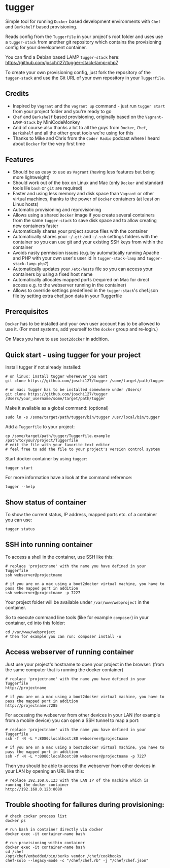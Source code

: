 tugger
======

Simple tool for running `Docker` based development environments with `Chef` and `Berkshelf` based provisioning.

Reads config from the `Tuggerfile` in your project's root folder and uses use a `tugger-stack` from another git
repository which contains the provisioning config for your development container.

You can find a Debian based LAMP `tugger-stack` here: https://github.com/joschi127/tugger-stack-lamp-php7

To create your own provisioning config, just fork the repository of the `tugger-stack` and use the Git URL of your
own repository in your `Tuggerfile`.

Credits
-------

* Inspired by `Vagrant` and the `vagrant up` command - just run `tugger start` from your project folder and you're
ready to go
* `Chef` and `Berkshelf` based provisioning, originally based on the `Vagrant-LAMP-Stack` by MiniCodeMonkey
* And of course also thanks a lot to all the guys from `Docker`, `Chef`, `Berkshelf` and all the other great tools
we're using for this
* Thanks to Mike and Chris from the `Coder Radio` podcast where I heard about `Docker` for the very first time

Features
--------

* Should be as easy to use as `Vagrant` (having less features but being more lightweight)
* Should work out of the box on Linux and Mac (only `Docker` and standard tools lile `bash` or `git` are required)
* Faster and using less memory and disk space than `Vagrant` or other virtual machines, thanks to the power of
`Docker` containers (at least on Linux hosts)
* Automatic provisioning and reprovisioning
* Allows using a shared `Docker` image if you create several containers from the same `tugger-stack` to save disk
space and to allow creating new containers faster
* Automatically shares your project source files with the container
* Automatically shares your `~/.git` and `~/.ssh` settings folders with the container so you can use git and your
existing SSH keys from within the container
* Avoids nasty permission issues (e.g. by automatically running Apache and PHP with your own user's user id in
`tugger-stack-lamp` and `tugger-stack-lamp-php7`)
* Automatically updates your `/etc/hosts` file so you can access your containers by using a fixed host name
* Automatically allocates mapped ports (required on Mac for direct access e.g. to the webserver running in the
container)
* Allows to override settings predefined in the `tugger-stack`'s chef.json file by setting extra chef.json data
in your Tuggerfile

Prerequisites
-------------

`Docker` has to be installed and your own user account has to be allowed to use it. (For most systems, add yourself
to the `docker` group and re-login.)

On Macs you have to use `boot2docker` in addition.

Quick start - using tugger for your project
-------------------------------------------

Install tugger if not already installed:

    # on linux: install tugger whereever you want
    git clone https://github.com/joschi127/tugger /some/target/path/tugger

    # on mac: tugger has to be installed somewhere under /Users/
    git clone https://github.com/joschi127/tugger /Users/your_username/some/target/path/tugger

Make it available as a global command: (optional)

    sudo ln -s /some/target/path/tugger/bin/tugger /usr/local/bin/tugger

Add a `Tuggerfile` to your project:

    cp /some/target/path/tugger/Tuggerfile.example /path/to/your/project/Tuggerfile
    # edit the file with your favorite text editor
    # feel free to add the file to your project's version control system

Start docker container by using `tugger`:

    tugger start

For more information have a look at the command reference:

    tugger --help

Show status of container
------------------------

To show the current status, IP address, mapped ports etc. of a container you can use:

    tugger status

SSH into running container
--------------------------

To access a shell in the container, use SSH like this:

    # replace 'projectname' with the name you have defined in your Tuggerfile
    ssh webserver@projectname
    
    # if you are on a mac using a boot2docker virtual machine, you have to pass the mapped port in addition
    ssh webserver@projectname -p 7227

Your project folder will be available under `/var/www/webproject` in the container.

So to execute command line tools (like for example `composer`) in your container, cd into this folder:

    cd /var/www/webproject
    # then for example you can run: composer install -o

Access webserver of running container
-------------------------------------

Just use your project's hostname to open your project in the browser: (from the same computer that is running the docker container)

    # replace 'projectname' with the name you have defined in your Tuggerfile
    http://projectname
    
    # if you are on a mac using a boot2docker virtual machine, you have to pass the mapped port in addition
    http://projectname:7285

For accessing the webserver from other devices in your LAN (for example from a mobile device) you can open a SSH tunnel to map a port:

    # replace 'projectname' with the name you have defined in your Tuggerfile
    ssh -f -N -L *:8080:localhost:80 webserver@projectname
    
    # if you are on a mac using a boot2docker virtual machine, you have to pass the mapped port in addition
    ssh -f -N -L *:8080:localhost:80 webserver@projectname -p 7227

Then you should be able to access the webserver from other devices in your LAN by opening an URL like this:

    # replace 192.168.0.123 with the LAN IP of the machine which is running the docker container
    http://192.168.0.123:8080

Trouble shooting for failures during provisioning:
--------------------------------------------------

    # check cocker process list
    docker ps
    
    # run bash in container directly via docker
    docker exec -it container-name bash
    
    # run provisioning within container
    docker exec -it container-name bash
    cd /chef
    /opt/chef/embedded/bin/berks vendor /chef/cookbooks
    chef-solo --legacy-mode -c "/chef/chef.rb" -j "/chef/chef.json"
